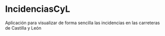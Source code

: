 # IncidenciasCyL
Aplicación para visualizar de forma sencilla las incidencias en las carreteras de Castilla y León
